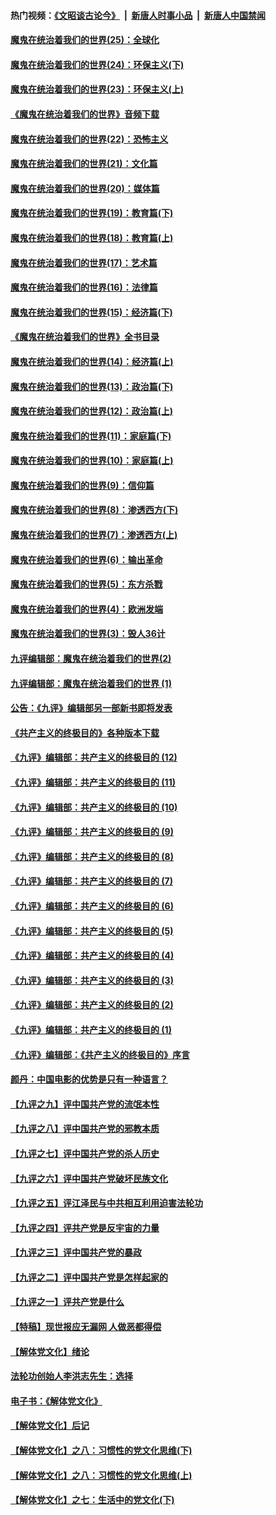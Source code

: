 #### 热门视频：[《文昭谈古论今》](https://github.com/gfw-breaker/wenzhao/blob/master/README.md?t=10201833) &nbsp;|&nbsp; [新唐人时事小品](https://github.com/gfw-breaker/ntdtv-comedy/blob/master/README.md?t=10201833) &nbsp;|&nbsp; [新唐人中国禁闻](https://github.com/gfw-breaker/ntdtv-news/blob/master/README.md?t=10201833)

#### [魔鬼在统治着我们的世界(25)：全球化](../pages/nsc422/n10788205.md?t=10201833) 

#### [魔鬼在统治着我们的世界(24)：环保主义(下)](../pages/nsc422/n10695307.md?t=10201833) 

#### [魔鬼在统治着我们的世界(23)：环保主义(上)](../pages/nsc422/n10688613.md?t=10201833) 

#### [《魔鬼在统治着我们的世界》音频下载](../pages/nsc422/n10635553.md?t=10201833) 

#### [魔鬼在统治着我们的世界(22)：恐怖主义](../pages/nsc422/n10614727.md?t=10201833) 

#### [魔鬼在统治着我们的世界(21)：文化篇](../pages/nsc422/n10597706.md?t=10201833) 

#### [魔鬼在统治着我们的世界(20)：媒体篇](../pages/nsc422/n10586579.md?t=10201833) 

#### [魔鬼在统治着我们的世界(19)：教育篇(下)](../pages/nsc422/n10564808.md?t=10201833) 

#### [魔鬼在统治着我们的世界(18)：教育篇(上)](../pages/nsc422/n10526970.md?t=10201833) 

#### [魔鬼在统治着我们的世界(17)：艺术篇](../pages/nsc422/n10499093.md?t=10201833) 

#### [魔鬼在统治着我们的世界(16)：法律篇](../pages/nsc422/n10485969.md?t=10201833) 

#### [魔鬼在统治着我们的世界(15)：经济篇(下)](../pages/nsc422/n10469975.md?t=10201833) 

#### [《魔鬼在统治着我们的世界》全书目录](../pages/nsc422/n10464261.md?t=10201833) 

#### [魔鬼在统治着我们的世界(14)：经济篇(上)](../pages/nsc422/n10457370.md?t=10201833) 

#### [魔鬼在统治着我们的世界(13)：政治篇(下)](../pages/nsc422/n10448270.md?t=10201833) 

#### [魔鬼在统治着我们的世界(12)：政治篇(上)](../pages/nsc422/n10444576.md?t=10201833) 

#### [魔鬼在统治着我们的世界(11)：家庭篇(下)](../pages/nsc422/n10440961.md?t=10201833) 

#### [魔鬼在统治着我们的世界(10)：家庭篇(上)](../pages/nsc422/n10435448.md?t=10201833) 

#### [魔鬼在统治着我们的世界(9)：信仰篇](../pages/nsc422/n10432159.md?t=10201833) 

#### [魔鬼在统治着我们的世界(8)：渗透西方(下)](../pages/nsc422/n10429603.md?t=10201833) 

#### [魔鬼在统治着我们的世界(7)：渗透西方(上)](../pages/nsc422/n10426013.md?t=10201833) 

#### [魔鬼在统治着我们的世界(6)：输出革命](../pages/nsc422/n10421536.md?t=10201833) 

#### [魔鬼在统治着我们的世界(5)：东方杀戮](../pages/nsc422/n10417707.md?t=10201833) 

#### [魔鬼在统治着我们的世界(4)：欧洲发端](../pages/nsc422/n10414890.md?t=10201833) 

#### [魔鬼在统治着我们的世界(3)：毁人36计](../pages/nsc422/n10411583.md?t=10201833) 

#### [九评编辑部：魔鬼在统治着我们的世界(2)](../pages/nsc422/n10410036.md?t=10201833) 

#### [九评编辑部：魔鬼在统治着我们的世界 (1)](../pages/nsc422/n10406825.md?t=10201833) 

#### [公告：《九评》编辑部另一部新书即将发表](../pages/nsc422/n10405104.md?t=10201833) 

#### [《共产主义的终极目的》各种版本下载](../pages/nsc422/n10022138.md?t=10201833) 

#### [《九评》编辑部：共产主义的终极目的 (12)](../pages/nsc422/n9933272.md?t=10201833) 

#### [《九评》编辑部：共产主义的终极目的 (11)](../pages/nsc422/n9924973.md?t=10201833) 

#### [《九评》编辑部：共产主义的终极目的 (10)](../pages/nsc422/n9920883.md?t=10201833) 

#### [《九评》编辑部：共产主义的终极目的 (9)](../pages/nsc422/n9916363.md?t=10201833) 

#### [《九评》编辑部：共产主义的终极目的 (8)](../pages/nsc422/n9912488.md?t=10201833) 

#### [《九评》编辑部：共产主义的终极目的 (7)](../pages/nsc422/n9901176.md?t=10201833) 

#### [《九评》编辑部：共产主义的终极目的 (6)](../pages/nsc422/n9899359.md?t=10201833) 

#### [《九评》编辑部：共产主义的终极目的 (5)](../pages/nsc422/n9893174.md?t=10201833) 

#### [《九评》编辑部：共产主义的终极目的 (4)](../pages/nsc422/n9891246.md?t=10201833) 

#### [《九评》编辑部：共产主义的终极目的 (3)](../pages/nsc422/n9879879.md?t=10201833) 

#### [《九评》编辑部：共产主义的终极目的 (2)](../pages/nsc422/n9876205.md?t=10201833) 

#### [《九评》编辑部：共产主义的终极目的 (1)](../pages/nsc422/n9865857.md?t=10201833) 

#### [《九评》编辑部：《共产主义的终极目的》序言](../pages/nsc422/n9862666.md?t=10201833) 

#### [颜丹：中国电影的优势是只有一种语言？](../pages/nsc422/n9583062.md?t=10201833) 

#### [【九评之九】评中国共产党的流氓本性](../pages/nsc422/n737542.md?t=10201833) 

#### [【九评之八】评中国共产党的邪教本质](../pages/nsc422/n735942.md?t=10201833) 

#### [【九评之七】评中国共产党的杀人历史](../pages/nsc422/n733806.md?t=10201833) 

#### [【九评之六】评中国共产党破坏民族文化](../pages/nsc422/n731667.md?t=10201833) 

#### [【九评之五】评江泽民与中共相互利用迫害法轮功](../pages/nsc422/n730058.md?t=10201833) 

#### [【九评之四】评共产党是反宇宙的力量](../pages/nsc422/n727814.md?t=10201833) 

#### [【九评之三】评中国共产党的暴政](../pages/nsc422/n725597.md?t=10201833) 

#### [【九评之二】评中国共产党是怎样起家的](../pages/nsc422/n723946.md?t=10201833) 

#### [【九评之一】评共产党是什么](../pages/nsc422/n722529.md?t=10201833) 

#### [【特稿】现世报应无漏网 人做恶都得偿](../pages/nsc422/n4215167.md?t=10201833) 

#### [【解体党文化】绪论](../pages/nsc422/n1449356.md?t=10201833) 

#### [法轮功创始人李洪志先生：选择](../pages/nsc422/n3580738.md?t=10201833) 

#### [电子书：《解体党文化》](../pages/nsc422/n1573484.md?t=10201833) 

#### [【解体党文化】后记](../pages/nsc422/n1531999.md?t=10201833) 

#### [【解体党文化】之八：习惯性的党文化思维(下)](../pages/nsc422/n1526477.md?t=10201833) 

#### [【解体党文化】之八：习惯性的党文化思维(上)](../pages/nsc422/n1520631.md?t=10201833) 

#### [【解体党文化】之七：生活中的党文化(下)](../pages/nsc422/n1513446.md?t=10201833) 

